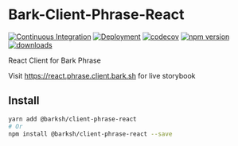 # Bark-Client-Phrase-React

[![Continuous Integration](https://github.com/BarkSH/Bark-Client-Phrase-React/actions/workflows/ci.yml/badge.svg)](https://github.com/BarkSH/Bark-Client-Phrase-React/actions/workflows/ci.yml)
[![Deployment](https://github.com/BarkSH/Bark-Client-Phrase-React/actions/workflows/deploy.yml/badge.svg)](https://github.com/BarkSH/Bark-Client-Phrase-React/actions/workflows/deploy.yml)
[![codecov](https://codecov.io/gh/BarkSH/Bark-Client-Phrase-React/branch/main/graph/badge.svg)](https://codecov.io/gh/BarkSH/Bark-Client-Phrase-React)
[![npm version](https://badge.fury.io/js/%40barksh%2Fclient-phrase-react.svg)](https://badge.fury.io/js/%40barksh%2Fclient-phrase-react)
[![downloads](https://img.shields.io/npm/dm/@barksh/client-phrase-react.svg)](https://www.npmjs.com/package/@barksh/client-phrase-react)

React Client for Bark Phrase

Visit https://react.phrase.client.bark.sh for live storybook

## Install

```sh
yarn add @barksh/client-phrase-react
# Or
npm install @barksh/client-phrase-react --save
```
